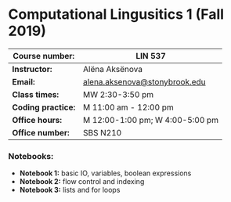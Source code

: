 # Computational Lingusitics 1 (Fall 2019)

|**Course number:** | LIN 537                      |
|-------------------|------------------------------|
|**Instructor:**    | Alëna Aksënova               |
|**Email:**         | alena.aksenova@stonybrook.edu|
|**Class times:**   | MW 2:30-3:50 pm              |
|**Coding practice:** | M 11:00 am - 12:00 pm      |
|**Office hours:** | M 12:00-1:00 pm; W 4:00-5:00 pm |
|**Office number:** | SBS N210 |

### Notebooks:

  * **Notebook 1:** basic IO, variables, boolean expressions
  * **Notebook 2:** flow control and indexing
  * **Notebook 3:** lists and for loops
